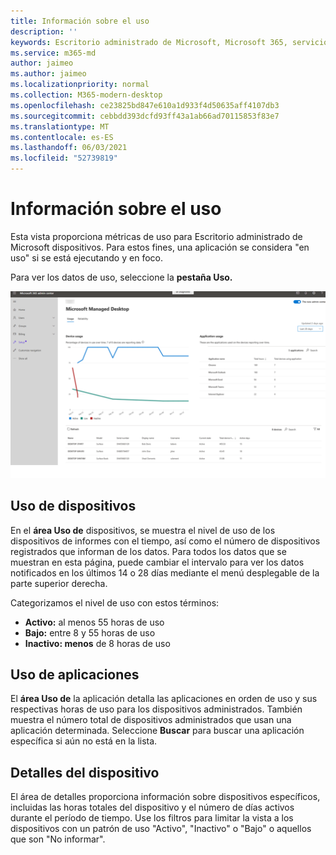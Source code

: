 ```yaml
---
title: Información sobre el uso
description: ''
keywords: Escritorio administrado de Microsoft, Microsoft 365, servicio, documentación
ms.service: m365-md
author: jaimeo
ms.author: jaimeo
ms.localizationpriority: normal
ms.collection: M365-modern-desktop
ms.openlocfilehash: ce23825bd847e610a1d933f4d50635aff4107db3
ms.sourcegitcommit: cebbdd393dcfd93ff43a1ab66ad70115853f83e7
ms.translationtype: MT
ms.contentlocale: es-ES
ms.lasthandoff: 06/03/2021
ms.locfileid: "52739819"
---
```

# <a name="usage-insights"></a>Información sobre el uso
Esta vista proporciona métricas de uso para Escritorio administrado de Microsoft dispositivos. Para estos fines, una aplicación se considera "en uso" si se está ejecutando y en foco.

Para ver los datos de uso, seleccione la **pestaña Uso.**

![Panel de uso. Gráfico de uso de dispositivos (porcentaje de uso frente a tiempo) en la parte superior izquierda. Tabla de uso de aplicaciones en la parte superior derecha. Tabla de lista de dispositivos en la parte inferior con columnas nombre de dispositivo, modelo, número de serie, nombre para mostrar, nombre de usuario, estado actual (activo, bajo o inactivo), uso total del dispositivo en horas y número de días activos.](../../media/insights_usage.png)

## <a name="device-usage"></a>Uso de dispositivos

En el **área Uso de** dispositivos, se muestra el nivel de uso de los dispositivos de informes con el tiempo, así como el número de dispositivos registrados que informan de los datos. Para todos los datos que se muestran en esta página, puede cambiar el intervalo para ver los datos notificados en los últimos 14 o 28 días mediante el menú desplegable de la parte superior derecha.

Categorizamos el nivel de uso con estos términos:

- **Activo:** al menos 55 horas de uso
- **Bajo:** entre 8 y 55 horas de uso
- **Inactivo: menos** de 8 horas de uso




## <a name="application-usage"></a>Uso de aplicaciones

El **área Uso de** la aplicación detalla las aplicaciones en orden de uso y sus respectivas horas de uso para los dispositivos administrados. También muestra el número total de dispositivos administrados que usan una aplicación determinada. Seleccione **Buscar** para buscar una aplicación específica si aún no está en la lista.


## <a name="device-details"></a>Detalles del dispositivo
El área de detalles proporciona información sobre dispositivos específicos, incluidas las horas totales del dispositivo y el número de días activos durante el período de tiempo. Use los filtros para limitar la vista a los dispositivos con un patrón de uso "Activo", "Inactivo" o "Bajo" o aquellos que son "No informar". 
